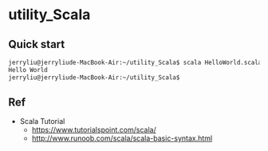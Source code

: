 # utility_Scala

## Quick start

```bash
jerryliu@jerryliude-MacBook-Air:~/utility_Scala$ scala HelloWorld.scala 
Hello World
jerryliu@jerryliude-MacBook-Air:~/utility_Scala$ 

```

## Ref 
- Scala Tutorial  
	- https://www.tutorialspoint.com/scala/
	- http://www.runoob.com/scala/scala-basic-syntax.html
